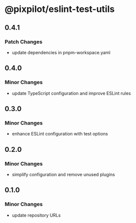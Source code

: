 # @pixpilot/eslint-test-utils

## 0.4.1

### Patch Changes

- update dependencies in pnpm-workspace.yaml

## 0.4.0

### Minor Changes

- update TypeScript configuration and improve ESLint rules

## 0.3.0

### Minor Changes

- enhance ESLint configuration with test options

## 0.2.0

### Minor Changes

- simplify configuration and remove unused plugins

## 0.1.0

### Minor Changes

- update repository URLs
